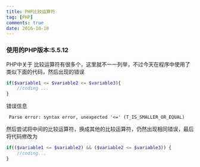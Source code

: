 ```yaml
---
title: PHP比较运算符
tag: [PHP]
comments: true
date: 2016-10-10
---
```







### 使用的PHP版本:5.5.12

PHP中关于 比较运算符有很多个，这里就不一一列举，不过今天在程序中使用了类似下面的代码，然后出现的错误
```php
if($variable1 <= $variable2 <= $variable3){
    //coding ...
}
```
错误信息
```
 Parse error: syntax error, unexpected '<=' (T_IS_SMALLER_OR_EQUAL)
```
然后尝试将中间的比较运算符，换成其他的比较运算符，仍然出现相同错误，最后将代码修改为
```php
if(($variable1 <= $variable2) && ($variable2 <= $variable3)) {
    //coding...
}
```
